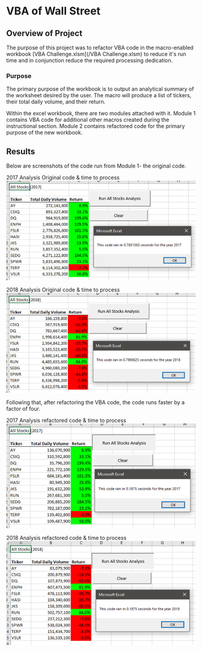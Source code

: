 # VBA of Wall Street

## Overview of Project

The purpose of this project was to refactor VBA code in the macro-enabled workbook [VBA Challenge.xlsm](/VBA Challenge.xlsm) to reduce it's run time and in conjunction reduce the required processing dedication.

### Purpose

The primary purpose of the workbook is to output an analytical summary of the worksheet desired by the user. The macro will produce a list of tickers, their total daily volume, and their return.

Within the excel workbook, there are two modules attached with it. Module 1 contains VBA code for additional other macros created during the instructional section. Module 2 contains refactored code for the primary purpose of the new workbook.

## Results

Below are screenshots of the code run from Module 1- the original code.

2017 Analysis Original code & time to process
![VBA_Challenge_2017Original.png](/resources/VBA_Challenge_2017Original.png)

2018 Analysis Original code & time to process
![VBA_Challenge_2018Original.png](/resources/VBA_Challenge_2018Original.png)

Following that, after refactoring the VBA code, the code runs faster by a factor of four.

2017 Analysis refactored code & time to process
![VBA_Challenge_2017.png](/resources/VBA_Challenge_2017.png)

2018 Analysis refactored code & time to process
![VBA_Challenge_2017.png](/resources/VBA_Challenge_2018.png)
